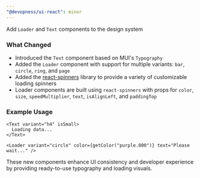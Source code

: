 ```yaml
---
"@devopness/ui-react": minor
---
```


Add `Loader` and `Text` components to the design system

### What Changed

- Introduced the `Text` component based on MUI's `Typography`
- Added the `Loader` component with support for multiple variants: `bar`, `circle`, `ring`, and `page`
- Added the [react-spinners](https://www.npmjs.com/package/react-spinners) library to provide a variety of customizable loading spinners
- Loader components are built using `react-spinners` with props for `color`, `size`, `speedMultiplier`, `text`, `isAlignLeft`, and `paddingTop`

### Example Usage

```tsx
<Text variant="h4" isSmall>
  Loading data...
</Text>
```

```tsx
<Loader variant="circle" color={getColor("purple.800")} text="Please wait..." />
```

These new components enhance UI consistency and developer experience by providing ready-to-use typography and loading visuals.
